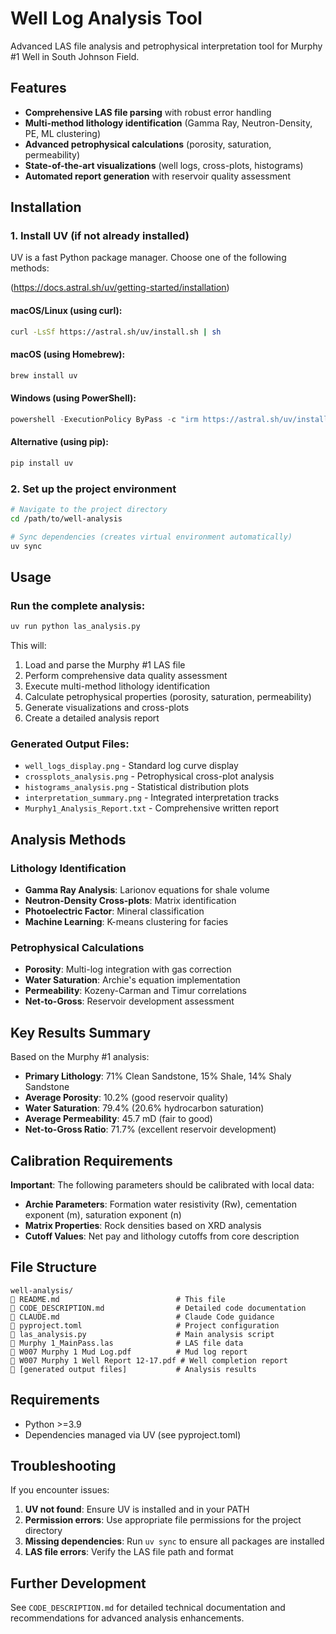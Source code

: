 # Well Log Analysis Tool

Advanced LAS file analysis and petrophysical interpretation tool for Murphy #1 Well in South Johnson Field.

## Features

- **Comprehensive LAS file parsing** with robust error handling
- **Multi-method lithology identification** (Gamma Ray, Neutron-Density, PE, ML clustering)
- **Advanced petrophysical calculations** (porosity, saturation, permeability)
- **State-of-the-art visualizations** (well logs, cross-plots, histograms)
- **Automated report generation** with reservoir quality assessment

## Installation

### 1. Install UV (if not already installed)

UV is a fast Python package manager. Choose one of the following methods:


(https://docs.astral.sh/uv/getting-started/installation)

#### macOS/Linux (using curl):
```bash
curl -LsSf https://astral.sh/uv/install.sh | sh
```

#### macOS (using Homebrew):
```bash
brew install uv
```

#### Windows (using PowerShell):
```powershell
powershell -ExecutionPolicy ByPass -c "irm https://astral.sh/uv/install.ps1 | iex"
```

#### Alternative (using pip):
```bash
pip install uv
```

### 2. Set up the project environment

```bash
# Navigate to the project directory
cd /path/to/well-analysis

# Sync dependencies (creates virtual environment automatically)
uv sync
```

## Usage

### Run the complete analysis:

```bash
uv run python las_analysis.py
```

This will:
1. Load and parse the Murphy #1 LAS file
2. Perform comprehensive data quality assessment
3. Execute multi-method lithology identification
4. Calculate petrophysical properties (porosity, saturation, permeability)
5. Generate visualizations and cross-plots
6. Create a detailed analysis report

### Generated Output Files:

- `well_logs_display.png` - Standard log curve display
- `crossplots_analysis.png` - Petrophysical cross-plot analysis
- `histograms_analysis.png` - Statistical distribution plots
- `interpretation_summary.png` - Integrated interpretation tracks
- `Murphy1_Analysis_Report.txt` - Comprehensive written report

## Analysis Methods

### Lithology Identification
- **Gamma Ray Analysis**: Larionov equations for shale volume
- **Neutron-Density Cross-plots**: Matrix identification
- **Photoelectric Factor**: Mineral classification
- **Machine Learning**: K-means clustering for facies

### Petrophysical Calculations  
- **Porosity**: Multi-log integration with gas correction
- **Water Saturation**: Archie's equation implementation
- **Permeability**: Kozeny-Carman and Timur correlations
- **Net-to-Gross**: Reservoir development assessment

## Key Results Summary

Based on the Murphy #1 analysis:

- **Primary Lithology**: 71% Clean Sandstone, 15% Shale, 14% Shaly Sandstone
- **Average Porosity**: 10.2% (good reservoir quality)
- **Water Saturation**: 79.4% (20.6% hydrocarbon saturation)
- **Average Permeability**: 45.7 mD (fair to good)
- **Net-to-Gross Ratio**: 71.7% (excellent reservoir development)

## Calibration Requirements

**Important**: The following parameters should be calibrated with local data:

- **Archie Parameters**: Formation water resistivity (Rw), cementation exponent (m), saturation exponent (n)
- **Matrix Properties**: Rock densities based on XRD analysis
- **Cutoff Values**: Net pay and lithology cutoffs from core description

## File Structure

```
well-analysis/
   README.md                          # This file
   CODE_DESCRIPTION.md                # Detailed code documentation
   CLAUDE.md                          # Claude Code guidance
   pyproject.toml                     # Project configuration
   las_analysis.py                    # Main analysis script
   Murphy 1_MainPass.las              # LAS file data
   W007 Murphy 1 Mud Log.pdf          # Mud log report
   W007 Murphy 1 Well Report 12-17.pdf # Well completion report
   [generated output files]           # Analysis results
```

## Requirements

- Python >=3.9
- Dependencies managed via UV (see pyproject.toml)

## Troubleshooting

If you encounter issues:

1. **UV not found**: Ensure UV is installed and in your PATH
2. **Permission errors**: Use appropriate file permissions for the project directory  
3. **Missing dependencies**: Run `uv sync` to ensure all packages are installed
4. **LAS file errors**: Verify the LAS file path and format

## Further Development

See `CODE_DESCRIPTION.md` for detailed technical documentation and recommendations for advanced analysis enhancements.
